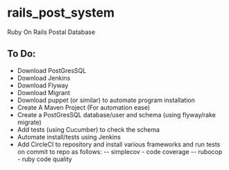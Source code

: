 # rails_post_system
Ruby On Rails Postal Database

## To Do:
- Download PostGresSQL
- Download Jenkins
- Download Flyway
- Download Migrant
- Download puppet (or similar) to automate  program installation
- Create A Maven Project (For automation ease)
- Create a PostGresSQL database/user and schema (using flyway/rake migrate)
- Add tests (using Cucumber) to check the schema
- Automate install/tests using Jenkins
- Add CircleCI to repository and install various frameworks and run tests on commit to repo as follows:
-- simplecov - code coverage
-- rubocop - ruby code quality
